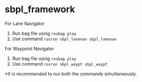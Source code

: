 # sbpl_framework

For Lane Navigator

1. Run bag file using `rosbag play`
2. Use command `rosrun sbpl_lanenav sbpl_lanenav`


For Waypoint Navigator

1. Run bag file using `rosbag play`
2. Use command `rosrun sbpl_waypt sbpl_waypt`

*It is recommended to run both the commands simultaneously.
